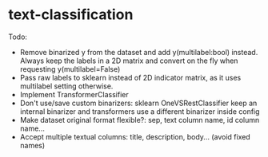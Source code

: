 # text-classification

Todo:
- Remove binarized y from the dataset and add y(multilabel:bool) instead. Always keep the labels in a 2D matrix and convert on the fly when requesting y(multilabel=False)
- Pass raw labels to sklearn instead of 2D indicator matrix, as it uses multilabel setting otherwise.
- Implement TransformerClassifier
- Don't use/save custom binarizers: sklearn OneVSRestClassifier keep an internal binarizer and transformers use a different binarizer inside config
- Make dataset original format flexible?: sep, text column name, id column name...
- Accept multiple textual columns: title, description, body... (avoid fixed names)